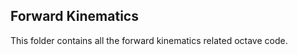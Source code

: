 Forward Kinematics  
------------------------------------------------------------------
This folder contains all the forward kinematics related octave code.
